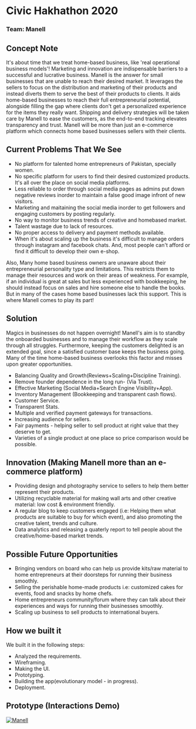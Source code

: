 # Civic Hakhathon 2020

### Team: Manell

## Concept Note

It's about time that we treat home-based business, like 'real operational business models'! Marketing and innovation are indispensable barriers to a successful and lucrative business. Manell is the answer for small businesses that are unable to reach their desired market. It leverages the sellers to focus on the distribution and marketing of their products and instead diverts them to serve the best of their products to clients. It aids home-based businesses to reach their full entrepreneurial potential, alongside filling the gap where clients don't get a personalized experience for the items they really want. Shipping and delivery strategies will be taken care by Manell to ease the customers, as the end-to-end tracking elevates transparency and trust.
Manell will be more than just an e-commerce platform which connects home based businesses sellers with their clients.

## Current Problems That We See

- No platform for talented home entrepreneurs of Pakistan, specially women.
- No specific platform for users to find their desired customized products. It's all over the place on social media platforms.
- Less reliable to order through social media pages as admins put down negative reviews inorder to maintain a false good image infront of new visitors.
- Marketing and maitaining the social media inorder to get followers and engaging customers by posting regularly.
- No way to monitor business trends of creative and homebased market.
- Talent wastage due to lack of resources.
- No proper access to delivery and payment methods available.
- When it's about scaling up the business it's difficult to manage orders through instagram and facebook chats. And, most people can't afford or find it difficult to develop their own e-shop.

Also,
Many home based business owners are unaware about their entrepreneurial personality type and limitations. This restricts them to manage their resources and work on their areas of weakness. For example, if an individual is great at sales but less experienced with bookkeeping, he should instead focus on sales and hire someone else to handle the books. But in many of the cases home based businesses lack this support. This is where Manell comes to play its part!

## Solution

Magics in businesses do not happen overnight! Manell's aim is to standby the onboarded businesses and to manage their workflow as they scale through all struggles. Furthermore, keeping the customers delighted is an extended goal, since a satisfied customer base keeps the business going. Many of the time home-based business overlooks this factor and misses upon greater opportunities.

- Balancing Quality and Growth(Reviews+Scaling+Discipline Training).
- Remove founder dependence in the long run- (Via Trust).
- Effective Marketing (Social Media+Search Engine Visibility+App).
- Inventory Management (Bookkeeping and transparent cash flows).
- Customer Service.
- Transparent Stats.
- Multiple and verified payment gateways for transactions.
- Increasing audience for sellers.
- Fair payments - helping seller to sell product at right value that they deserve to get.
- Varieties of a single product at one place so price comparison would be possible.

## Innovation (Making Manell more than an e-commerce platform)

- Providing design and photography service to sellers to help them better represent their products.
- Utilizing recyclable material for making wall arts and other creative material: low cost & environment friendly.
- A regular blog to keep customers engaged (i.e: Helping them what products are suitable to buy for which event), and also promoting the creative talent, trends and culture.
- Data analytics and releasing a quaterly report to tell people about the creative/home-based market trends.

## Possible Future Opportunities

- Bringing vendors on board who can help us provide kits/raw material to home entrepreneurs at their doorsteps for running their business smoothly.
- Selling the perishable home-made products i.e: customized cakes for events, food and snacks by home chefs.
- Home entrepreneurs community/forum where they can talk about their experiences and ways for running their businesses smoothly.
- Scaling up business to sell products to international buyers.

## How we built it

We built it in the following steps:

- Analyzed the requirements.
- Wireframing.
- Making the UI.
- Prototyping.
- Building the app(evolutionary model - in progress).
- Deployment.

## Prototype (Interactions Demo)

[![Manell](https://img.youtube.com/vi/LBxTrYGvf50/0.jpg)](https://www.youtube.com/watch?v=LBxTrYGvf50 "Manell")

